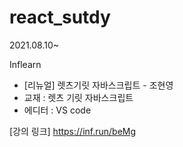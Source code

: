 # react_sutdy

2021.08.10~

Inflearn 
- [리뉴얼] 렛츠기릿 자바스크립트 - 조현영
- 교재 : 렛츠 기릿 자바스크립트
- 에디터 : VS code




[강의 링크]
https://inf.run/beMg
